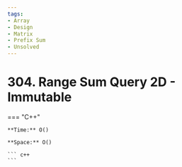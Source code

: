 ```yaml
---
tags:
- Array
- Design
- Matrix
- Prefix Sum
- Unsolved
---
```



# 304. Range Sum Query 2D - Immutable

=== "C++"

    **Time:** O()

    **Space:** O()

    ``` c++
    ```